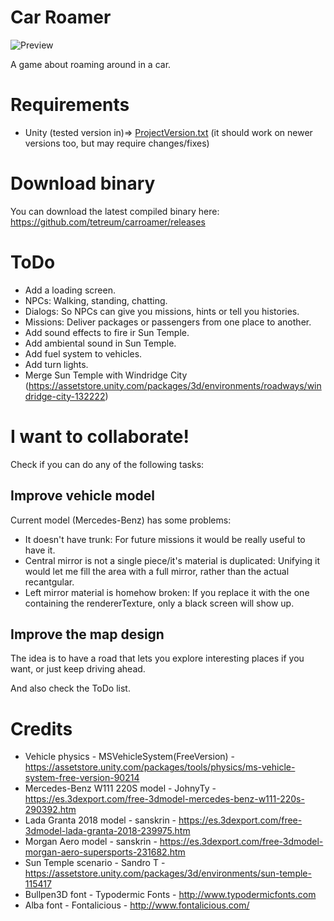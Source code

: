 # Car Roamer

![Preview](https://raw.githubusercontent.com/tetreum/carroamer/master/preview.gif)

A game about roaming around in a car.

# Requirements
- Unity (tested version in)=> [ProjectVersion.txt](https://github.com/tetreum/carroamer/blob/master/ProjectSettings/ProjectVersion.txt) (it should work on newer versions too, but may require changes/fixes)

# Download binary

You can download the latest compiled binary here: https://github.com/tetreum/carroamer/releases

# ToDo

- Add a loading screen.
- NPCs: Walking, standing, chatting.
- Dialogs: So NPCs can give you missions, hints or tell you histories.
- Missions: Deliver packages or passengers from one place to another.
- Add sound effects to fire ir Sun Temple.
- Add ambiental sound in Sun Temple.
- Add fuel system to vehicles.
- Add turn lights.
- Merge Sun Temple with Windridge City (https://assetstore.unity.com/packages/3d/environments/roadways/windridge-city-132222)

# I want to collaborate!

Check if you can do any of the following tasks:

## Improve vehicle model
Current model (Mercedes-Benz) has some problems:
- It doesn't have trunk: For future missions it would be really useful to have it.
- Central mirror is not a single piece/it's material is duplicated: Unifying it would let me fill the area with a full mirror, rather than the actual recantgular.
- Left mirror material is homehow broken: If you replace it with the one containing the rendererTexture, only a black screen will show up.

## Improve the map design
The idea is to have a road that lets you explore interesting places if you want, or just keep driving ahead.

And also check the ToDo list.

# Credits

- Vehicle physics - MSVehicleSystem(FreeVersion) - https://assetstore.unity.com/packages/tools/physics/ms-vehicle-system-free-version-90214
- Mercedes-Benz W111 220S model - JohnyTy - https://es.3dexport.com/free-3dmodel-mercedes-benz-w111-220s-290392.htm
- Lada Granta 2018 model - sanskrin - https://es.3dexport.com/free-3dmodel-lada-granta-2018-239975.htm
- Morgan Aero model - sanskrin - https://es.3dexport.com/free-3dmodel-morgan-aero-supersports-231682.htm
- Sun Temple scenario - Sandro T - https://assetstore.unity.com/packages/3d/environments/sun-temple-115417
- Bullpen3D font - Typodermic Fonts - http://www.typodermicfonts.com
- Alba font - Fontalicious - http://www.fontalicious.com/